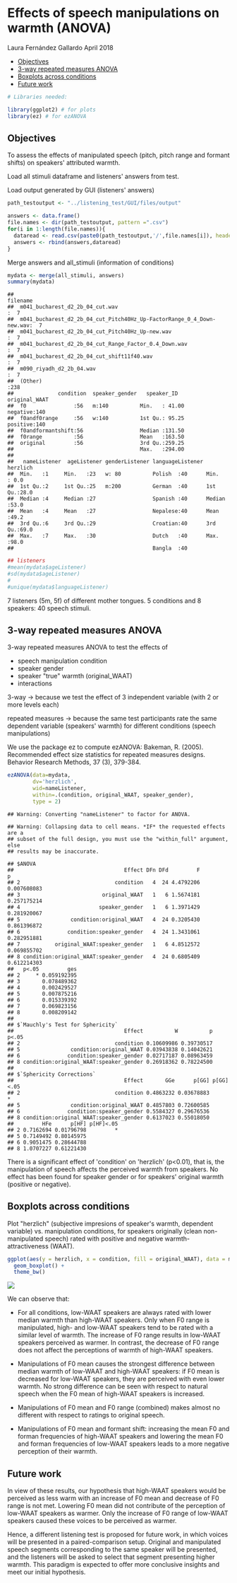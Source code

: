 Effects of speech manipulations on warmth (ANOVA)
================
Laura Fernández Gallardo
April 2018

-   [Objectives](#objectives)
-   [3-way repeated measures ANOVA](#way-repeated-measures-anova)
-   [Boxplots across conditions](#boxplots-across-conditions)
-   [Future work](#future-work)

``` r
# Libraries needed:

library(ggplot2) # for plots
library(ez) # for ezANOVA
```

Objectives
----------

To assess the effects of manipulated speech (pitch, pitch range and formant shifts) on speakers' attributed warmth.

Load all stimuli dataframe and listeners' answers from test.

Load output generated by GUI (listeners' answers)

``` r
path_testoutput <- "../listening_test/GUI/files/output" 

answers <- data.frame()
file.names <- dir(path_testoutput, pattern =".csv") 
for(i in 1:length(file.names)){
  dataread <- read.csv(paste0(path_testoutput,'/',file.names[i]), header=TRUE, sep=",") 
  answers <- rbind(answers,dataread)
}
```

Merge answers and all\_stimuli (information of conditions)

``` r
mydata <- merge(all_stimuli, answers)
summary(mydata)
```

    ##                                                                   filename  
    ##  m041_bucharest_d2_2b_04_cut.wav                                      :  7  
    ##  m041_bucharest_d2_2b_04_cut_Pitch40Hz_Up-FactorRange_0_4_Down-new.wav:  7  
    ##  m041_bucharest_d2_2b_04_cut_Pitch40Hz_Up-new.wav                     :  7  
    ##  m041_bucharest_d2_2b_04_cut_Range_Factor_0.4_Down.wav                :  7  
    ##  m041_bucharest_d2_2b_04_cut_shift11f40.wav                           :  7  
    ##  m090_riyadh_d2_2b_04.wav                                             :  7  
    ##  (Other)                                                              :238  
    ##              condition  speaker_gender   speaker_ID      original_WAAT
    ##  f0               :56   m:140          Min.   : 41.00   negative:140  
    ##  f0andf0range     :56   w:140          1st Qu.: 95.25   positive:140  
    ##  f0andformantshift:56                  Median :131.50                 
    ##  f0range          :56                  Mean   :163.50                 
    ##  original         :56                  3rd Qu.:259.25                 
    ##                                        Max.   :294.00                 
    ##                                                                       
    ##   nameListener  ageListener genderListener languageListener    herzlich   
    ##  Min.   :1     Min.   :23   w: 80          Polish  :40      Min.   : 0.0  
    ##  1st Qu.:2     1st Qu.:25   m:200          German  :40      1st Qu.:28.0  
    ##  Median :4     Median :27                  Spanish :40      Median :53.0  
    ##  Mean   :4     Mean   :27                  Nepalese:40      Mean   :49.2  
    ##  3rd Qu.:6     3rd Qu.:29                  Croatian:40      3rd Qu.:69.0  
    ##  Max.   :7     Max.   :30                  Dutch   :40      Max.   :98.0  
    ##                                            Bangla  :40

``` r
## listeners
#mean(mydata$ageListener)
#sd(mydata$ageListener)
#
#unique(mydata$languageListener)
```

7 listeners (5m, 5f) of different mother tongues. 5 conditions and 8 speakers: 40 speech stimuli.

3-way repeated measures ANOVA
-----------------------------

3-way repeated measures ANOVA to test the effects of

-   speech manipulation condition
-   speaker gender
-   speaker "true" warmth (original\_WAAT)
-   interactions

3-way -&gt; because we test the effect of 3 independent variable (with 2 or more levels each)

repeated measures -&gt; because the same test participants rate the same dependent variable (speakers' warmth) for different conditions (speech manipulations)

We use the package ez to compute ezANOVA: Bakeman, R. (2005). Recommended effect size statistics for repeated measures designs. Behavior Research Methods, 37 (3), 379-384.

``` r
ezANOVA(data=mydata,
        dv='herzlich',
        wid=nameListener,
        within=.(condition, original_WAAT, speaker_gender),
        type = 2)
```

    ## Warning: Converting "nameListener" to factor for ANOVA.

    ## Warning: Collapsing data to cell means. *IF* the requested effects are a
    ## subset of the full design, you must use the "within_full" argument, else
    ## results may be inaccurate.

    ## $ANOVA
    ##                                   Effect DFn DFd         F           p
    ## 2                              condition   4  24 4.4792206 0.007608083
    ## 3                          original_WAAT   1   6 1.5674181 0.257175214
    ## 4                         speaker_gender   1   6 1.3971429 0.281920067
    ## 5                condition:original_WAAT   4  24 0.3205430 0.861396872
    ## 6               condition:speaker_gender   4  24 1.3431061 0.282951881
    ## 7           original_WAAT:speaker_gender   1   6 4.8512572 0.069855702
    ## 8 condition:original_WAAT:speaker_gender   4  24 0.6805409 0.612214303
    ##   p<.05         ges
    ## 2     * 0.059192395
    ## 3       0.078489362
    ## 4       0.002429527
    ## 5       0.007875216
    ## 6       0.015339392
    ## 7       0.069823156
    ## 8       0.008209142
    ## 
    ## $`Mauchly's Test for Sphericity`
    ##                                   Effect          W          p p<.05
    ## 2                              condition 0.10609986 0.39730517      
    ## 5                condition:original_WAAT 0.03943838 0.14042621      
    ## 6               condition:speaker_gender 0.02717187 0.08963459      
    ## 8 condition:original_WAAT:speaker_gender 0.26918362 0.78224500      
    ## 
    ## $`Sphericity Corrections`
    ##                                   Effect       GGe      p[GG] p[GG]<.05
    ## 2                              condition 0.4863232 0.03678883         *
    ## 5                condition:original_WAAT 0.4857803 0.72600585          
    ## 6               condition:speaker_gender 0.5584327 0.29676536          
    ## 8 condition:original_WAAT:speaker_gender 0.6137023 0.55018050          
    ##         HFe      p[HF] p[HF]<.05
    ## 2 0.7162694 0.01796798         *
    ## 5 0.7149492 0.80145975          
    ## 6 0.9051475 0.28644788          
    ## 8 1.0707227 0.61221430

There is a significant effect of 'condition' on 'herzlich' (p&lt;0.01), that is, the manipulation of speech affects the perceived warmth from speakers. No effect has been found for speaker gender or for speakers' original warmth (positive or negative).

Boxplots across conditions
--------------------------

Plot "herzlich" (subjective impresions of speaker's warmth, dependent variable) vs. manipulation conditions, for speakers originally (clean non-manipulated speech) rated with positive and negative warmth-attractiveness (WAAT).

``` r
ggplot(aes(y = herzlich, x = condition, fill = original_WAAT), data = mydata) +
  geom_boxplot() + 
  theme_bw()
```

![](effects_ANOVA_files/figure-markdown_github-ascii_identifiers/unnamed-chunk-7-1.png)

We can observe that:

-   For all conditions, low-WAAT speakers are always rated with lower median warmth than high-WAAT speakers. Only when F0 range is manipulated, high- and low-WAAT speakers tend to be rated with a similar level of warmth. The increase of F0 range results in low-WAAT speakers perceived as warmer. In contrast, the decrease of F0 range does not affect the perceptions of warmth of high-WAAT speakers.

-   Manipulations of F0 mean causes the strongest difference between median warmth of low-WAAT and high-WAAT speakers: if F0 mean is decreased for low-WAAT speakers, they are perceived with even lower warmth. No strong difference can be seen with respect to natural speech when the F0 mean of high-WAAT speakers is increased.

-   Manipulations of F0 mean and F0 range (combined) makes almost no different with respect to ratings to original speech.

-   Manipulations of F0 mean and formant shift: increasing the mean F0 and forman frequencies of high-WAAT speakers and lowering the mean F0 and forman frequencies of low-WAAT speakers leads to a more negative perception of their warmth.

Future work
-----------

In view of these results, our hypothesis that high-WAAT speakers would be perceived as less warm with an increase of F0 mean and decrease of F0 range is not met. Lowering F0 mean did not contribute of the perception of low-WAAT speakers as warmer. Only the increase of F0 range of low-WAAT speakers caused these voices to be perceived as warmer.

Hence, a different listening test is proposed for future work, in which voices will be presented in a paired-comparison setup. Original and manipulated speech segments corresponding to the same speaker will be presented, and the listeners will be asked to select that segment presenting higher warmth. This paradigm is expected to offer more conclusive insights and meet our initial hypothesis.
